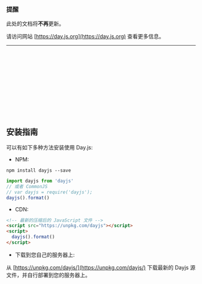 ### 提醒

此处的文档将**不再**更新。

请访问网站 [https://day.js.org](https://day.js.org) 查看更多信息。

-------------

<br />
<br />
<br />
<br />
<br />
<br />
<br />
<br />
<br />
<br />

## 安装指南

可以有如下多种方法安装使用 Day.js:

- NPM:

```console
npm install dayjs --save
```

```js
import dayjs from 'dayjs'
// 或者 CommonJS
// var dayjs = require('dayjs');
dayjs().format()
```

- CDN:

```html
<!-- 最新的压缩后的 JavaScript 文件 -->
<script src="https://unpkg.com/dayjs"></script>
<script>
  dayjs().format()
</script>
```

- 下载到您自己的服务器上:

从 [https://unpkg.com/dayjs/](https://unpkg.com/dayjs/) 下载最新的 Dayjs 源文件，并自行部署到您的服务器上。
